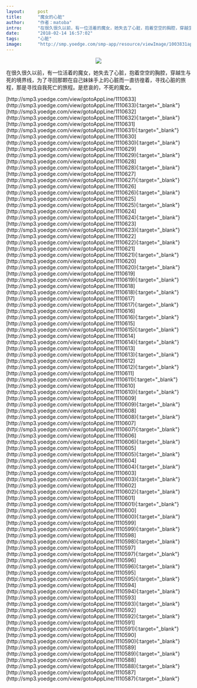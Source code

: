 ```yaml
---
layout:     post
title:      "魔女的心脏"
author:     "作者：matoba"
intro:      "在很久很久以前，有一位活着的魔女，她失去了心脏，抱着空空的胸腔，穿越生与死的境界线，为了寻回那颗在自己妹妹手上的心脏而一直彷徨着，寻找心脏的旅程，那是寻找自我死亡的旅程。是悲哀的，不死的魔女。"
date:       "2018-02-14 16:57:02"
tags:       "心脏"
image:      "http://smp.yoedge.com/smp-app/resource/viewImage/1003831appline.png"
---
```

<div style="text-align: center">
<p><img src="http://smp.yoedge.com/smp-app/resource/viewImage/1003831appline.png"/></p>
</div>
<p class="post-meta">
<span>在很久很久以前，有一位活着的魔女，她失去了心脏，抱着空空的胸腔，穿越生与死的境界线，为了寻回那颗在自己妹妹手上的心脏而一直彷徨着，寻找心脏的旅程，那是寻找自我死亡的旅程。是悲哀的，不死的魔女。</span>
</p>
[http://smp3.yoedge.com/view/gotoAppLine/1110633](http://smp3.yoedge.com/view/gotoAppLine/1110633){:target="_blank"}
[http://smp3.yoedge.com/view/gotoAppLine/1110632](http://smp3.yoedge.com/view/gotoAppLine/1110632){:target="_blank"}
[http://smp3.yoedge.com/view/gotoAppLine/1110631](http://smp3.yoedge.com/view/gotoAppLine/1110631){:target="_blank"}
[http://smp3.yoedge.com/view/gotoAppLine/1110630](http://smp3.yoedge.com/view/gotoAppLine/1110630){:target="_blank"}
[http://smp3.yoedge.com/view/gotoAppLine/1110629](http://smp3.yoedge.com/view/gotoAppLine/1110629){:target="_blank"}
[http://smp3.yoedge.com/view/gotoAppLine/1110628](http://smp3.yoedge.com/view/gotoAppLine/1110628){:target="_blank"}
[http://smp3.yoedge.com/view/gotoAppLine/1110627](http://smp3.yoedge.com/view/gotoAppLine/1110627){:target="_blank"}
[http://smp3.yoedge.com/view/gotoAppLine/1110626](http://smp3.yoedge.com/view/gotoAppLine/1110626){:target="_blank"}
[http://smp3.yoedge.com/view/gotoAppLine/1110625](http://smp3.yoedge.com/view/gotoAppLine/1110625){:target="_blank"}
[http://smp3.yoedge.com/view/gotoAppLine/1110624](http://smp3.yoedge.com/view/gotoAppLine/1110624){:target="_blank"}
[http://smp3.yoedge.com/view/gotoAppLine/1110623](http://smp3.yoedge.com/view/gotoAppLine/1110623){:target="_blank"}
[http://smp3.yoedge.com/view/gotoAppLine/1110622](http://smp3.yoedge.com/view/gotoAppLine/1110622){:target="_blank"}
[http://smp3.yoedge.com/view/gotoAppLine/1110621](http://smp3.yoedge.com/view/gotoAppLine/1110621){:target="_blank"}
[http://smp3.yoedge.com/view/gotoAppLine/1110620](http://smp3.yoedge.com/view/gotoAppLine/1110620){:target="_blank"}
[http://smp3.yoedge.com/view/gotoAppLine/1110619](http://smp3.yoedge.com/view/gotoAppLine/1110619){:target="_blank"}
[http://smp3.yoedge.com/view/gotoAppLine/1110618](http://smp3.yoedge.com/view/gotoAppLine/1110618){:target="_blank"}
[http://smp3.yoedge.com/view/gotoAppLine/1110617](http://smp3.yoedge.com/view/gotoAppLine/1110617){:target="_blank"}
[http://smp3.yoedge.com/view/gotoAppLine/1110616](http://smp3.yoedge.com/view/gotoAppLine/1110616){:target="_blank"}
[http://smp3.yoedge.com/view/gotoAppLine/1110615](http://smp3.yoedge.com/view/gotoAppLine/1110615){:target="_blank"}
[http://smp3.yoedge.com/view/gotoAppLine/1110614](http://smp3.yoedge.com/view/gotoAppLine/1110614){:target="_blank"}
[http://smp3.yoedge.com/view/gotoAppLine/1110613](http://smp3.yoedge.com/view/gotoAppLine/1110613){:target="_blank"}
[http://smp3.yoedge.com/view/gotoAppLine/1110612](http://smp3.yoedge.com/view/gotoAppLine/1110612){:target="_blank"}
[http://smp3.yoedge.com/view/gotoAppLine/1110611](http://smp3.yoedge.com/view/gotoAppLine/1110611){:target="_blank"}
[http://smp3.yoedge.com/view/gotoAppLine/1110610](http://smp3.yoedge.com/view/gotoAppLine/1110610){:target="_blank"}
[http://smp3.yoedge.com/view/gotoAppLine/1110609](http://smp3.yoedge.com/view/gotoAppLine/1110609){:target="_blank"}
[http://smp3.yoedge.com/view/gotoAppLine/1110608](http://smp3.yoedge.com/view/gotoAppLine/1110608){:target="_blank"}
[http://smp3.yoedge.com/view/gotoAppLine/1110607](http://smp3.yoedge.com/view/gotoAppLine/1110607){:target="_blank"}
[http://smp3.yoedge.com/view/gotoAppLine/1110606](http://smp3.yoedge.com/view/gotoAppLine/1110606){:target="_blank"}
[http://smp3.yoedge.com/view/gotoAppLine/1110605](http://smp3.yoedge.com/view/gotoAppLine/1110605){:target="_blank"}
[http://smp3.yoedge.com/view/gotoAppLine/1110604](http://smp3.yoedge.com/view/gotoAppLine/1110604){:target="_blank"}
[http://smp3.yoedge.com/view/gotoAppLine/1110603](http://smp3.yoedge.com/view/gotoAppLine/1110603){:target="_blank"}
[http://smp3.yoedge.com/view/gotoAppLine/1110602](http://smp3.yoedge.com/view/gotoAppLine/1110602){:target="_blank"}
[http://smp3.yoedge.com/view/gotoAppLine/1110601](http://smp3.yoedge.com/view/gotoAppLine/1110601){:target="_blank"}
[http://smp3.yoedge.com/view/gotoAppLine/1110600](http://smp3.yoedge.com/view/gotoAppLine/1110600){:target="_blank"}
[http://smp3.yoedge.com/view/gotoAppLine/1110599](http://smp3.yoedge.com/view/gotoAppLine/1110599){:target="_blank"}
[http://smp3.yoedge.com/view/gotoAppLine/1110598](http://smp3.yoedge.com/view/gotoAppLine/1110598){:target="_blank"}
[http://smp3.yoedge.com/view/gotoAppLine/1110597](http://smp3.yoedge.com/view/gotoAppLine/1110597){:target="_blank"}
[http://smp3.yoedge.com/view/gotoAppLine/1110596](http://smp3.yoedge.com/view/gotoAppLine/1110596){:target="_blank"}
[http://smp3.yoedge.com/view/gotoAppLine/1110595](http://smp3.yoedge.com/view/gotoAppLine/1110595){:target="_blank"}
[http://smp3.yoedge.com/view/gotoAppLine/1110594](http://smp3.yoedge.com/view/gotoAppLine/1110594){:target="_blank"}
[http://smp3.yoedge.com/view/gotoAppLine/1110593](http://smp3.yoedge.com/view/gotoAppLine/1110593){:target="_blank"}
[http://smp3.yoedge.com/view/gotoAppLine/1110592](http://smp3.yoedge.com/view/gotoAppLine/1110592){:target="_blank"}
[http://smp3.yoedge.com/view/gotoAppLine/1110591](http://smp3.yoedge.com/view/gotoAppLine/1110591){:target="_blank"}
[http://smp3.yoedge.com/view/gotoAppLine/1110590](http://smp3.yoedge.com/view/gotoAppLine/1110590){:target="_blank"}
[http://smp3.yoedge.com/view/gotoAppLine/1110589](http://smp3.yoedge.com/view/gotoAppLine/1110589){:target="_blank"}
[http://smp3.yoedge.com/view/gotoAppLine/1110588](http://smp3.yoedge.com/view/gotoAppLine/1110588){:target="_blank"}
[http://smp3.yoedge.com/view/gotoAppLine/1110587](http://smp3.yoedge.com/view/gotoAppLine/1110587){:target="_blank"}


